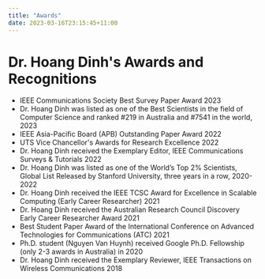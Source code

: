 ```yaml
---
title: "Awards"
date: 2023-03-16T23:15:45+11:00
---
```


<!DOCTYPE html>
<html>
<head>
    <title>Dr. Hoang Dinh's Awards and Recognitions</title>
</head>
<body>
    <h1>Dr. Hoang Dinh's Awards and Recognitions</h1>
    <ul>
        <li>IEEE Communications Society Best Survey Paper Award 2023</li>
        <li>Dr. Hoang Dinh was listed as one of the Best Scientists in the field of Computer Science and ranked #219 in Australia and #7541 in the world, 2023</li>
        <li>IEEE Asia-Pacific Board (APB) Outstanding Paper Award 2022</li>
        <li>UTS Vice Chancellor's Awards for Research Excellence 2022</li>
        <li>Dr. Hoang Dinh received the Exemplary Editor, IEEE Communications Surveys &amp; Tutorials 2022</li>
        <li>Dr. Hoang Dinh was listed as one of the World’s Top 2% Scientists, Global List Released by Stanford University, three years in a row, 2020-2022</li>
        <li>Dr. Hoang Dinh received the IEEE TCSC Award for Excellence in Scalable Computing (Early Career Researcher) 2021</li>
        <li>Dr. Hoang Dinh received the Australian Research Council Discovery Early Career Researcher Award 2021</li>
        <li>Best Student Paper Award of the International Conference on Advanced Technologies for Communications (ATC) 2021</li>
        <li>Ph.D. student (Nguyen Van Huynh) received Google Ph.D. Fellowship (only 2-3 awards in Australia) in 2020</li>
        <li>Dr. Hoang Dinh received the Exemplary Reviewer, IEEE Transactions on Wireless Communications 2018</li>
    </ul>
</body>
</html>
